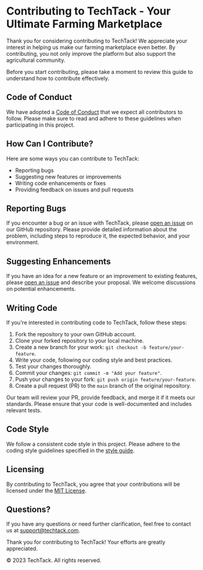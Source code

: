 # Contributing to TechTack - Your Ultimate Farming Marketplace

Thank you for considering contributing to TechTack! We appreciate your interest in helping us make our farming marketplace even better. By contributing, you not only improve the platform but also support the agricultural community.

Before you start contributing, please take a moment to review this guide to understand how to contribute effectively.

## Code of Conduct

We have adopted a [Code of Conduct](CODE_OF_CONDUCT.md) that we expect all contributors to follow. Please make sure to read and adhere to these guidelines when participating in this project.

## How Can I Contribute?

Here are some ways you can contribute to TechTack:

- Reporting bugs
- Suggesting new features or improvements
- Writing code enhancements or fixes
- Providing feedback on issues and pull requests

## Reporting Bugs

If you encounter a bug or an issue with TechTack, please [open an issue](https://github.com/yourusername/techtack/issues) on our GitHub repository. Please provide detailed information about the problem, including steps to reproduce it, the expected behavior, and your environment.

## Suggesting Enhancements

If you have an idea for a new feature or an improvement to existing features, please [open an issue](https://github.com/yourusername/techtack/issues) and describe your proposal. We welcome discussions on potential enhancements.

## Writing Code

If you're interested in contributing code to TechTack, follow these steps:

1. Fork the repository to your own GitHub account.
2. Clone your forked repository to your local machine.
3. Create a new branch for your work: `git checkout -b feature/your-feature`.
4. Write your code, following our coding style and best practices.
5. Test your changes thoroughly.
6. Commit your changes: `git commit -m "Add your feature"`.
7. Push your changes to your fork: `git push origin feature/your-feature`.
8. Create a pull request (PR) to the `main` branch of the original repository.

Our team will review your PR, provide feedback, and merge it if it meets our standards. Please ensure that your code is well-documented and includes relevant tests.

## Code Style

We follow a consistent code style in this project. Please adhere to the coding style guidelines specified in the [style guide](STYLE_GUIDE.md).

## Licensing

By contributing to TechTack, you agree that your contributions will be licensed under the [MIT License](LICENSE).

## Questions?

If you have any questions or need further clarification, feel free to contact us at support@techtack.com.

Thank you for contributing to TechTack! Your efforts are greatly appreciated.

&copy; 2023 TechTack. All rights reserved.
